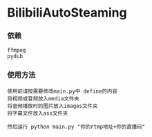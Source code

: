 # BilibiliAutoSteaming

### 依赖
    ffmpeg
    pydub

### 使用方法
    使用前请按需要修改main.py中 define的内容
    将视频或音频放入media文件夹
    将音频播放时的图片放入images文件夹
    将字幕文件放入ass文件夹

    然后运行 python main.py "你的rtmp地址+你的直播码"